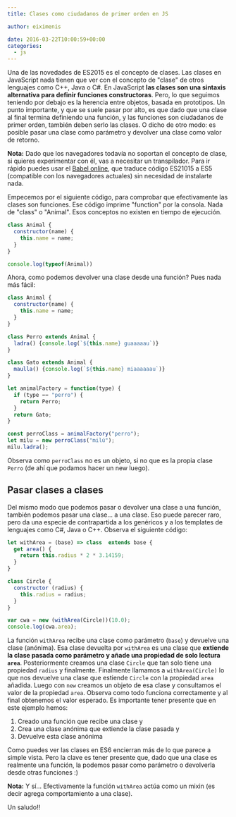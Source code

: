 ```yaml
---
title: Clases como ciudadanos de primer orden en JS

author: eiximenis

date: 2016-03-22T10:00:59+00:00
categories:
  - js
---
```


Una de las novedades de ES2015 es el concepto de clases. Las clases en JavaScript nada tienen que ver con el concepto de "clase" de otros lenguajes como C++, Java o C#. En JavaScript **las clases son una sintaxis alternativa para definir funciones constructoras**. Pero, lo que seguimos teniendo por debajo es la herencia entre objetos, basada en prototipos.
Un punto importante, y que se suele pasar por alto, es que dado que una clase al final termina definiendo una función, y las funciones son ciudadanos de primer orden, también deben serlo las clases. O dicho de otro modo: es posible pasar una clase como parámetro y devolver una clase como valor de retorno.

**Nota:** Dado que los navegadores todavía no soportan el concepto de clase, si quieres experimentar con él, vas a necesitar un transpilador. Para ir rápido puedes usar el [Babel online](https://babeljs.io/repl/), que traduce código ES21015 a ES5 (compatible con los navegadores actuales) sin necesidad de instalarte nada.

Empecemos por el siguiente código, para comprobar que efectivamente las clases son funciones. Ese código imprime "function" por la consola. Nada de "class" o "Animal". Esos conceptos no existen en tiempo de ejecución.

```javascript
class Animal {
  constructor(name) {
    this.name = name;
  }
}

console.log(typeof(Animal))
```

Ahora, como podemos devolver una clase desde una función? Pues nada más fácil:

```javascript
class Animal {
  constructor(name) {
    this.name = name;
  }
}

class Perro extends Animal {
  ladra() {console.log(`${this.name} guaaaaau`)}
}

class Gato extends Animal {
  maulla() {console.log(`${this.name} miaaaaaau`)}
}

let animalFactory = function(type) {
  if (type == "perro") {
    return Perro;
  }
  return Gato;
}

const perroClass = animalFactory("perro");
let milu = new perroClass("milú");
milu.ladra();
```

Observa como `perroClass` no es un objeto, si no que es la propia clase `Perro` (de ahí que podamos hacer un new luego).

Pasar clases a clases
---------------------
Del mismo modo que podemos pasar o devolver una clase a una función, también podemos pasar una clase... a una clase. Eso puede parecer raro, pero da una especie de contrapartida a los genéricos y a los templates de lenguajes como C#, Java o C++.
Observa el siguiente código:

```javascript
let withArea = (base) => class  extends base {
  get area() {
    return this.radius * 2 * 3.14159;
  }
}

class Circle {
  constructor (radius) {
    this.radius = radius;
  }
}

var cwa = new (withArea(Circle))(10.0);
console.log(cwa.area);
```

La función `withArea` recibe una clase como parámetro (`base`) y devuelve una clase (anónima). Esa clase devuelta por `withArea` es una clase que **extiende la clase pasada como parámetro y añade una propiedad de solo lectura `area`**.
Posteriormente creamos una clase `Circle` que tan solo tiene una propiedad `radius` y finalmente. Finalmente llamamos a `withArea(Circle)` lo que nos devuelve una clase que estiende `Circle` con la propiedad `area` añadida. Luego con `new` creamos un objeto de esa clase y consultamos el valor de la propiedad `area`.
Observa como todo funciona correctamente y al final obtenemos el valor esperado. Es importante tener presente que en este ejemplo hemos:

1. Creado una función que recibe una clase y
2.    Crea una clase anónima que extiende la clase pasada y
3.    Devuelve esta clase anónima

Como puedes ver las clases en ES6 encierran más de lo que parece a simple vista. Pero la clave es tener presente que, dado que una clase es realmente una función, la podemos pasar como parámetro o devolverla desde otras funciones :)

**Nota:** Y sí... Efectivamente la función `withArea` actúa como un mixin (es decir agrega comportamiento a una clase).

Un saludo!!

